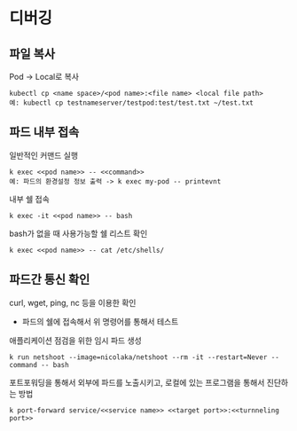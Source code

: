# 디버깅
## 파일 복사
Pod -> Local로 복사
```
kubectl cp <name space>/<pod name>:<file name> <local file path>
예: kubectl cp testnameserver/testpod:test/test.txt ~/test.txt
```

## 파드 내부 접속
일반적인 커맨드 실행
```
k exec <<pod name>> -- <<command>>
예: 파드의 환경설정 정보 출력 -> k exec my-pod -- printevnt
```

내부 쉘 접속
```
k exec -it <<pod name>> -- bash
```

bash가 없을 때 사용가능할 쉘 리스트 확인
```
k exec <<pod name>> -- cat /etc/shells/
```

## 파드간 통신 확인
curl, wget, ping, nc 등을 이용한 확인
- 파드의 쉘에 접속해서 위 명령어를 통해서 테스트

애플리케이션 점검을 위한 임시 파드 생성
```
k run netshoot --image=nicolaka/netshoot --rm -it --restart=Never --command -- bash
```

포트포워딩을 통해서 외부에 파드를 노출시키고, 로컬에 있는 프로그램을 통해서 진단하는 방법
```
k port-forward service/<<service name>> <<target port>>:<<turnneling port>>
```